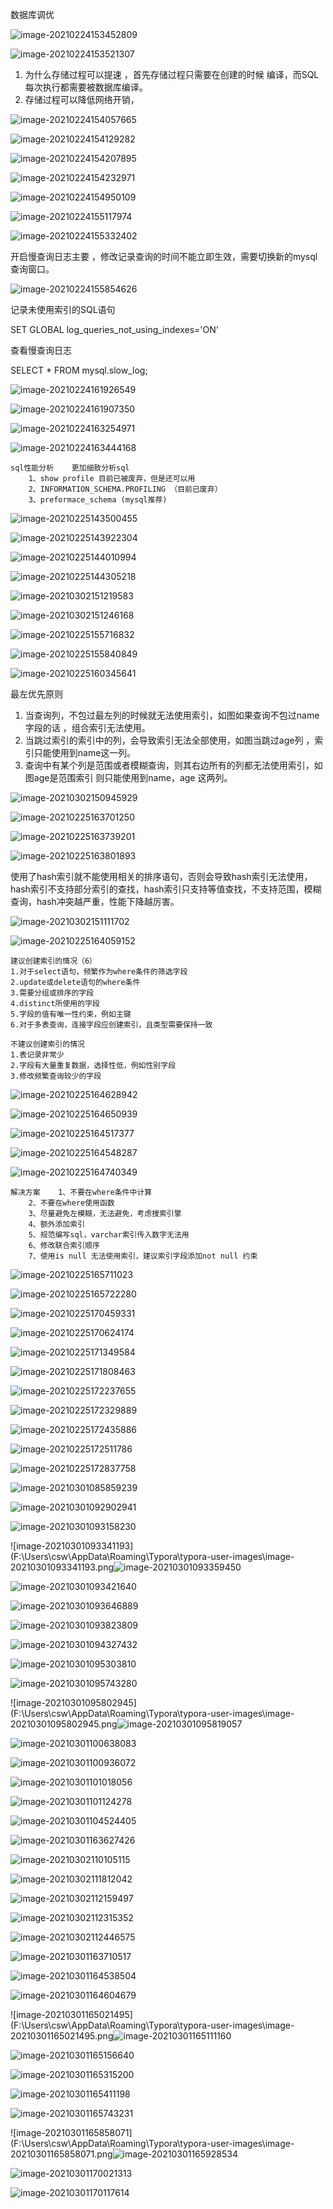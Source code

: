 数据库调优 

![image-20210224153452809](https://github.com/xiao7401/image/image-20210224153452809.png)

![image-20210224153521307](F:\Users\csw\AppData\Roaming\Typora\typora-user-images\image-20210224153521307.png)



1. 为什么存储过程可以提速 ，首先存储过程只需要在创建的时候 编译，而SQL每次执行都需要被数据库编译。
2. 存储过程可以降低网络开销，



![image-20210224154057665](F:\Users\csw\AppData\Roaming\Typora\typora-user-images\image-20210224154057665.png)



![image-20210224154129282](F:\Users\csw\AppData\Roaming\Typora\typora-user-images\image-20210224154129282.png)

![image-20210224154207895](F:\Users\csw\AppData\Roaming\Typora\typora-user-images\image-20210224154207895.png)



![image-20210224154232971](F:\Users\csw\AppData\Roaming\Typora\typora-user-images\image-20210224154232971.png)



![image-20210224154950109](F:\Users\csw\AppData\Roaming\Typora\typora-user-images\image-20210224154950109.png)

![image-20210224155117974](F:\Users\csw\AppData\Roaming\Typora\typora-user-images\image-20210224155117974.png)







![image-20210224155332402](F:\Users\csw\AppData\Roaming\Typora\typora-user-images\image-20210224155332402.png)

 

开启慢查询日志主要 ，修改记录查询的时间不能立即生效，需要切换新的mysql查询窗口。



![image-20210224155854626](F:\Users\csw\AppData\Roaming\Typora\typora-user-images\image-20210224155854626.png)

记录未使用索引的SQL语句

SET GLOBAL log_queries_not_using_indexes='ON'



查看慢查询日志

SELECT * FROM mysql.slow_log;



![image-20210224161926549](F:\Users\csw\AppData\Roaming\Typora\typora-user-images\image-20210224161926549.png)





![image-20210224161907350](F:\Users\csw\AppData\Roaming\Typora\typora-user-images\image-20210224161907350.png)





![image-20210224163254971](F:\Users\csw\AppData\Roaming\Typora\typora-user-images\image-20210224163254971.png)





![image-20210224163444168](F:\Users\csw\AppData\Roaming\Typora\typora-user-images\image-20210224163444168.png)





```
sql性能分析    更加细致分析sql
    1、show profile 目前已被废弃，但是还可以用
    2、INFORMATION_SCHEMA.PROFILING （目前已废弃）
    3、preformace_schema (mysql推荐)
```







![image-20210225143500455](F:\Users\csw\AppData\Roaming\Typora\typora-user-images\image-20210225143500455.png)



![image-20210225143922304](F:\Users\csw\AppData\Roaming\Typora\typora-user-images\image-20210225143922304.png)

![image-20210225144010994](F:\Users\csw\AppData\Roaming\Typora\typora-user-images\image-20210225144010994.png)



![image-20210225144305218](F:\Users\csw\AppData\Roaming\Typora\typora-user-images\image-20210225144305218.png)

![image-20210302151219583](F:\Users\csw\AppData\Roaming\Typora\typora-user-images\image-20210302151219583.png)





![image-20210302151246168](F:\Users\csw\AppData\Roaming\Typora\typora-user-images\image-20210302151246168.png)













![image-20210225155716832](F:\Users\csw\AppData\Roaming\Typora\typora-user-images\image-20210225155716832.png)



![image-20210225155840849](F:\Users\csw\AppData\Roaming\Typora\typora-user-images\image-20210225155840849.png)





![image-20210225160345641](F:\Users\csw\AppData\Roaming\Typora\typora-user-images\image-20210225160345641.png)



最左优先原则 

1. 当查询列，不包过最左列的时候就无法使用索引，如图如果查询不包过name 字段的话 ，组合索引无法使用。
2. 当跳过索引的索引中的列，会导致索引无法全部使用，如图当跳过age列 ，索引只能使用到name这一列。
3. 查询中有某个列是范围或者模糊查询，则其右边所有的列都无法使用索引，如图age是范围索引 则只能使用到name，age 这两列。





![image-20210302150945929](F:\Users\csw\AppData\Roaming\Typora\typora-user-images\image-20210302150945929.png)







![image-20210225163701250](F:\Users\csw\AppData\Roaming\Typora\typora-user-images\image-20210225163701250.png)



![image-20210225163739201](F:\Users\csw\AppData\Roaming\Typora\typora-user-images\image-20210225163739201.png)



![image-20210225163801893](F:\Users\csw\AppData\Roaming\Typora\typora-user-images\image-20210225163801893.png)



使用了hash索引就不能使用相关的排序语句，否则会导致hash索引无法使用，hash索引不支持部分索引的查找，hash索引只支持等值查找，不支持范围，模糊查询，hash冲突越严重，性能下降越厉害。





![image-20210302151111702](F:\Users\csw\AppData\Roaming\Typora\typora-user-images\image-20210302151111702.png)







![image-20210225164059152](F:\Users\csw\AppData\Roaming\Typora\typora-user-images\image-20210225164059152.png)



```
建议创建索引的情况（6）
1.对于select语句，频繁作为where条件的筛选字段
2.update或delete语句的where条件
3.需要分组或排序的字段
4.distinct所使用的字段
5.字段的值有唯一性约束，例如主键 
6.对于多表查询，连接字段应创建索引，且类型需要保持一致

不建议创建索引的情况
1.表记录非常少
2.字段有大量重复数据，选择性低，例如性别字段
3.修改频繁查询较少的字段       
```



![image-20210225164628942](F:\Users\csw\AppData\Roaming\Typora\typora-user-images\image-20210225164628942.png)







![image-20210225164650939](F:\Users\csw\AppData\Roaming\Typora\typora-user-images\image-20210225164650939.png)









![image-20210225164517377](F:\Users\csw\AppData\Roaming\Typora\typora-user-images\image-20210225164517377.png)



![image-20210225164548287](F:\Users\csw\AppData\Roaming\Typora\typora-user-images\image-20210225164548287.png)



![image-20210225164740349](F:\Users\csw\AppData\Roaming\Typora\typora-user-images\image-20210225164740349.png)





```
解决方案    1、不要在where条件中计算
    2、不要在where使用函数
    3、尽量避免左模糊，无法避免，考虑搜索引擎
    4、额外添加索引
    5、规范编写sql，varchar索引传入数字无法用
    6、修改联合索引顺序
    7、使用is null 无法使用索引，建议索引字段添加not null 约束
```





![image-20210225165711023](F:\Users\csw\AppData\Roaming\Typora\typora-user-images\image-20210225165711023.png)



![image-20210225165722280](F:\Users\csw\AppData\Roaming\Typora\typora-user-images\image-20210225165722280.png)

![image-20210225170459331](F:\Users\csw\AppData\Roaming\Typora\typora-user-images\image-20210225170459331.png)



![image-20210225170624174](F:\Users\csw\AppData\Roaming\Typora\typora-user-images\image-20210225170624174.png)

![image-20210225171349584](F:\Users\csw\AppData\Roaming\Typora\typora-user-images\image-20210225171349584.png)

![image-20210225171808463](F:\Users\csw\AppData\Roaming\Typora\typora-user-images\image-20210225171808463.png)

![image-20210225172237655](F:\Users\csw\AppData\Roaming\Typora\typora-user-images\image-20210225172237655.png)

![image-20210225172329889](F:\Users\csw\AppData\Roaming\Typora\typora-user-images\image-20210225172329889.png)

![image-20210225172435886](F:\Users\csw\AppData\Roaming\Typora\typora-user-images\image-20210225172435886.png)

![image-20210225172511786](F:\Users\csw\AppData\Roaming\Typora\typora-user-images\image-20210225172511786.png)



![image-20210225172837758](F:\Users\csw\AppData\Roaming\Typora\typora-user-images\image-20210225172837758.png)







![image-20210301085859239](F:\Users\csw\AppData\Roaming\Typora\typora-user-images\image-20210301085859239.png)



![image-20210301092902941](F:\Users\csw\AppData\Roaming\Typora\typora-user-images\image-20210301092902941.png)

![image-20210301093158230](F:\Users\csw\AppData\Roaming\Typora\typora-user-images\image-20210301093158230.png)



![image-20210301093341193](F:\Users\csw\AppData\Roaming\Typora\typora-user-images\image-20210301093341193.png![image-20210301093359450](F:\Users\csw\AppData\Roaming\Typora\typora-user-images\image-20210301093359450.png)

![image-20210301093421640](F:\Users\csw\AppData\Roaming\Typora\typora-user-images\image-20210301093421640.png)

![image-20210301093646889](F:\Users\csw\AppData\Roaming\Typora\typora-user-images\image-20210301093646889.png)



![image-20210301093823809](F:\Users\csw\AppData\Roaming\Typora\typora-user-images\image-20210301093823809.png)



![image-20210301094327432](F:\Users\csw\AppData\Roaming\Typora\typora-user-images\image-20210301094327432.png)



![image-20210301095303810](F:\Users\csw\AppData\Roaming\Typora\typora-user-images\image-20210301095303810.png)





![image-20210301095743280](F:\Users\csw\AppData\Roaming\Typora\typora-user-images\image-20210301095743280.png)



![image-20210301095802945](F:\Users\csw\AppData\Roaming\Typora\typora-user-images\image-20210301095802945.png![image-20210301095819057](F:\Users\csw\AppData\Roaming\Typora\typora-user-images\image-20210301095819057.png)





![image-20210301100638083](F:\Users\csw\AppData\Roaming\Typora\typora-user-images\image-20210301100638083.png)



![image-20210301100936072](F:\Users\csw\AppData\Roaming\Typora\typora-user-images\image-20210301100936072.png)



![image-20210301101018056](F:\Users\csw\AppData\Roaming\Typora\typora-user-images\image-20210301101018056.png)



![image-20210301101124278](F:\Users\csw\AppData\Roaming\Typora\typora-user-images\image-20210301101124278.png)





![image-20210301104524405](F:\Users\csw\AppData\Roaming\Typora\typora-user-images\image-20210301104524405.png)



![image-20210301163627426](F:\Users\csw\AppData\Roaming\Typora\typora-user-images\image-20210301163627426.png)





![image-20210302110105115](F:\Users\csw\AppData\Roaming\Typora\typora-user-images\image-20210302110105115.png)





![image-20210302111812042](F:\Users\csw\AppData\Roaming\Typora\typora-user-images\image-20210302111812042.png)



![image-20210302112159497](F:\Users\csw\AppData\Roaming\Typora\typora-user-images\image-20210302112159497.png)

![image-20210302112315352](F:\Users\csw\AppData\Roaming\Typora\typora-user-images\image-20210302112315352.png)

![image-20210302112446575](F:\Users\csw\AppData\Roaming\Typora\typora-user-images\image-20210302112446575.png)





![image-20210301163710517](F:\Users\csw\AppData\Roaming\Typora\typora-user-images\image-20210301163710517.png)



![image-20210301164538504](F:\Users\csw\AppData\Roaming\Typora\typora-user-images\image-20210301164538504.png)



![image-20210301164604679](F:\Users\csw\AppData\Roaming\Typora\typora-user-images\image-20210301164604679.png)



![image-20210301165021495](F:\Users\csw\AppData\Roaming\Typora\typora-user-images\image-20210301165021495.png![image-20210301165111160](F:\Users\csw\AppData\Roaming\Typora\typora-user-images\image-20210301165111160.png)



 ![image-20210301165156640](F:\Users\csw\AppData\Roaming\Typora\typora-user-images\image-20210301165156640.png)



![image-20210301165315200](F:\Users\csw\AppData\Roaming\Typora\typora-user-images\image-20210301165315200.png)



![image-20210301165411198](F:\Users\csw\AppData\Roaming\Typora\typora-user-images\image-20210301165411198.png)



![image-20210301165743231](F:\Users\csw\AppData\Roaming\Typora\typora-user-images\image-20210301165743231.png)



![image-20210301165858071](F:\Users\csw\AppData\Roaming\Typora\typora-user-images\image-20210301165858071.png![image-20210301165928534](F:\Users\csw\AppData\Roaming\Typora\typora-user-images\image-20210301165928534.png)



![image-20210301170021313](F:\Users\csw\AppData\Roaming\Typora\typora-user-images\image-20210301170021313.png)



![image-20210301170117614](F:\Users\csw\AppData\Roaming\Typora\typora-user-images\image-20210301170117614.png)

